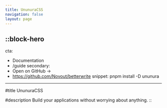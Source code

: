 ```yaml
---
title: UnunuraCSS
navigation: false
layout: page
---
```


## ::block-hero

cta:

- Documentation
- /guide
  secondary:
- Open on GitHub →
- https://github.com/Novout/betterwrite
  snippet: pnpm install -D ununura

---

#title
UnunuraCSS

#description
Build your applications without worrying about anything.
::
